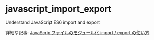 # javascript_import_export
Understand JavaScript ES6 import and export

詳細な記事: [JavaScriptファイルのモジュール化 import / export の使い方](https://it-web-life.com/javascript_import_export/)
